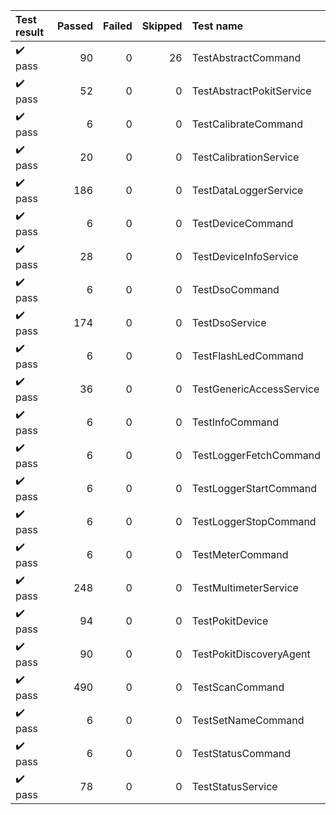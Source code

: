 |       Test result       | Passed | Failed | Skipped | Test name                |
|:------------------------|-------:|-------:|--------:|:-------------------------|
| :heavy_check_mark: pass |     90 |      0 |      26 | TestAbstractCommand      |
| :heavy_check_mark: pass |     52 |      0 |       0 | TestAbstractPokitService |
| :heavy_check_mark: pass |      6 |      0 |       0 | TestCalibrateCommand     |
| :heavy_check_mark: pass |     20 |      0 |       0 | TestCalibrationService   |
| :heavy_check_mark: pass |    186 |      0 |       0 | TestDataLoggerService    |
| :heavy_check_mark: pass |      6 |      0 |       0 | TestDeviceCommand        |
| :heavy_check_mark: pass |     28 |      0 |       0 | TestDeviceInfoService    |
| :heavy_check_mark: pass |      6 |      0 |       0 | TestDsoCommand           |
| :heavy_check_mark: pass |    174 |      0 |       0 | TestDsoService           |
| :heavy_check_mark: pass |      6 |      0 |       0 | TestFlashLedCommand      |
| :heavy_check_mark: pass |     36 |      0 |       0 | TestGenericAccessService |
| :heavy_check_mark: pass |      6 |      0 |       0 | TestInfoCommand          |
| :heavy_check_mark: pass |      6 |      0 |       0 | TestLoggerFetchCommand   |
| :heavy_check_mark: pass |      6 |      0 |       0 | TestLoggerStartCommand   |
| :heavy_check_mark: pass |      6 |      0 |       0 | TestLoggerStopCommand    |
| :heavy_check_mark: pass |      6 |      0 |       0 | TestMeterCommand         |
| :heavy_check_mark: pass |    248 |      0 |       0 | TestMultimeterService    |
| :heavy_check_mark: pass |     94 |      0 |       0 | TestPokitDevice          |
| :heavy_check_mark: pass |     90 |      0 |       0 | TestPokitDiscoveryAgent  |
| :heavy_check_mark: pass |    490 |      0 |       0 | TestScanCommand          |
| :heavy_check_mark: pass |      6 |      0 |       0 | TestSetNameCommand       |
| :heavy_check_mark: pass |      6 |      0 |       0 | TestStatusCommand        |
| :heavy_check_mark: pass |     78 |      0 |       0 | TestStatusService        |
